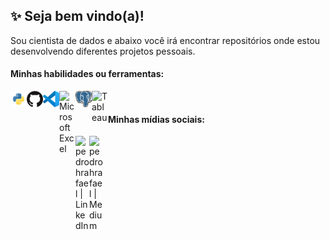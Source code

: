 ## ✨ Seja bem vindo(a)!

Sou cientista de dados e abaixo você irá encontrar repositórios onde estou desenvolvendo diferentes projetos pessoais.

#### Minhas habilidades ou ferramentas:
<img align="left" alt="Python" width="26px" src="https://raw.githubusercontent.com/github/explore/80688e429a7d4ef2fca1e82350fe8e3517d3494d/topics/python/python.png" />
<img align="left" alt="GitHub" width="26px" src="https://raw.githubusercontent.com/github/explore/78df643247d429f6cc873026c0622819ad797942/topics/github/github.png" />
<img align="left" alt="Visual Studio Code" width="26px" src="https://raw.githubusercontent.com/github/explore/80688e429a7d4ef2fca1e82350fe8e3517d3494d/topics/visual-studio-code/visual-studio-code.png" />
<img align="left" alt="Microsoft Excel" width="26px" src="https://img.icons8.com/color/452/microsoft-excel-2019--v1.png" />
<img align="left" alt="MySQL" width="26px" src="https://raw.githubusercontent.com/github/explore/80688e429a7d4ef2fca1e82350fe8e3517d3494d/topics/postgresql/postgresql.png" />
<img align="left" alt="Tableau" width="26px" src="https://cdn.worldvectorlogo.com/logos/power-bi.svg"/>
<br>

#### Minhas mídias sociais:

[<img align="left" alt="pedrohrafael | LinkedIn" width="22px" src="https://cdn.jsdelivr.net/npm/simple-icons@v3/icons/linkedin.svg" />][linkedin]
[<img align="left" alt="pedrohrafael | Medium" width="22px" src="https://cdn.jsdelivr.net/npm/simple-icons@v3/icons/medium.svg" />][medium]

[linkedin]: https://www.linkedin.com/in/pedrohrafael/
[medium]: https://medium.com/@pedrohrafael
